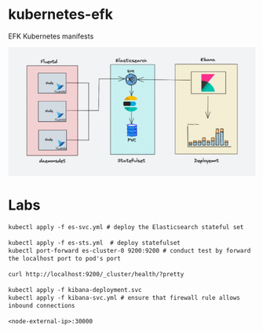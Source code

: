 # kubernetes-efk
EFK Kubernetes manifests

![Alt text](image.png)

# Labs
```
kubectl apply -f es-svc.yml # deploy the Elasticsearch stateful set

kubectl apply -f es-sts.yml  # deploy statefulset
kubectl port-forward es-cluster-0 9200:9200 # conduct test by forward the localhost port to pod's port

curl http://localhost:9200/_cluster/health/?pretty

kubectl apply -f kibana-deployment.svc
kubectl apply -f kibana-svc.yml # ensure that firewall rule allows inbound connections

<node-external-ip>:30000




```